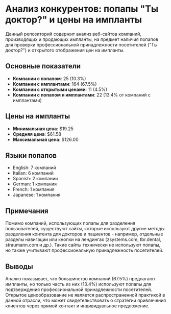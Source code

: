 # Анализ конкурентов: попапы "Ты доктор?" и цены на импланты

Данный репозиторий содержит анализ веб-сайтов компаний, производящих и продающих импланты, на предмет наличия попапов для проверки профессиональной принадлежности посетителей ("Ты доктор?") и открытого отображения цен на импланты.

## Основные показатели

- **Компании с попапом**: 25 (10.3%)
- **Компании с имплантами**: 164 (67.5%)
- **Компании с открытыми ценами**: 11 (4.5%)
- **Компании с попапом и имплантами**: 22 (13.4% от компаний с имплантами)

## Цены на импланты

- **Минимальная цена**: $19.25
- **Средняя цена**: $61.58
- **Максимальная цена**: $126.00

## Языки попапов

- English: 7 компаний
- Italian: 6 компаний
- Spanish: 2 компании
- German: 1 компания
- French: 1 компания
- Japanese: 1 компания

## Примечания

Помимо компаний, использующих попапы для разделения пользователей, существуют сайты, которые используют другие методы разделения контента для докторов и пациентов - например, отдельные разделы навигации или кнопки на лендингах (zsystems.com, tbr.dental, straumann.com и др.). Такие сайты технически не используют попапы, но также учитывают профессиональную принадлежность посетителей.

## Выводы

Анализ показывает, что большинство компаний (67.5%) предлагают импланты, но только часть из них (13.4%) используют попапы для подтверждения профессиональной принадлежности посетителей. Открытое ценообразование не является распространенной практикой в данной отрасли, что может свидетельствовать о стратегии привлечения клиентов через прямой контакт и индивидуальное предложение.
